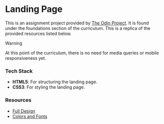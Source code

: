 # Landing Page

This is an assignment project provided by [The Odin Project](https://www.theodinproject.com/). It is found under the foundations section of the curriculum. This is a replica of the provided resources listed below.

> [!WARNING]
> At this point of the curriculum, there is no need for media queries or mobile responsiveness yet.

### Tech Stack

* **HTML5**: For structuring the landing page.
* **CSS3**: For styling the landing page.

### Resources

* [Full Design](https://cdn.statically.io/gh/TheOdinProject/curriculum/81a5d553f4073e593d23a6ab00d50eef8620796d/foundations/html_css/project/imgs/01.png)
* [Colors and Fonts](https://cdn.statically.io/gh/TheOdinProject/curriculum/a38403e7d81cc8305af16ac48985cfbde87834d6/foundations/html_css/flexbox/project-landing-page/imgs/02.png)